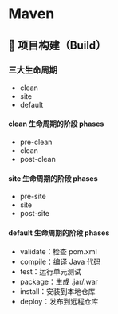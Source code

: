 # Maven

## 🧱 项目构建（Build）

### 三大生命周期

- clean
- site
- default

#### clean 生命周期的阶段 phases

- pre-clean
- clean
- post-clean

#### site 生命周期的阶段 phases

- pre-site
- site
- post-site

#### default 生命周期的阶段 phases

- validate：检查 pom.xml
- compile：编译 Java 代码
- test：运行单元测试
- package：生成 .jar/.war
- install：安装到本地仓库
- deploy：发布到远程仓库
